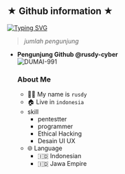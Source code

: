 ## ★ Github information ★

<a href="https://github.com/rusdy-cyber"><img src="http://readme-typing-svg.herokuapp.com?font=Fira+Code&pause=1000&color=2775F7&random=false&width=435&lines=selamat+datang+%5E_%5E" alt="Typing SVG" /></a>

> _jumlah pengunjung_

- **Pengunjung Github @rusdy-cyber**  
       ![DUMAI-991](https://komarev.com/ghpvc/?username=rusdy-cyber&color=blue)
  >

  ### About Me
  - 👨‍🦱 My name is `rusdy`
  - 🏠 Live in `indonesia `
  - skill
     - pentestter
     - programmer
     - Ethical Hacking
     - Desain UI UX
  - 🌐 Language
     - 🇮🇩 Indonesian
     - 🇮🇩 Jawa Empire
<!--
**rusdy-cyber/rusdy-cyber** is a ✨ _special_ ✨ repository because its `README.md` (this file) appears on your GitHub profile.

Here are some ideas to get you started:

- 🔭 I’m currently working on ...
- 🌱 I’m currently learning ...
- 👯 I’m looking to collaborate on ...
- 🤔 I’m looking for help with ...
- 💬 Ask me about ...
- 📫 How to reach me: ...
- 😄 Pronouns: ...
- ⚡ Fun fact: ...
-->

